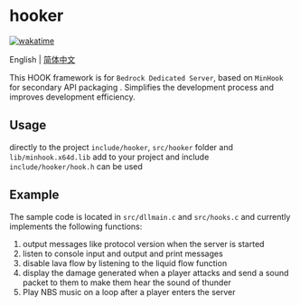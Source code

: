 # hooker

[![wakatime](https://wakatime.com/badge/user/2838d0e1-1416-4f45-bc46-cbda8f4d9e75/project/93f45b7b-afeb-4f15-a5cd-6fabd00b17c9.svg)](https://wakatime.com/badge/user/2838d0e1-1416-4f45-bc46-cbda8f4d9e75/project/93f45b7b-afeb-4f15-a5cd-6fabd00b17c9)

English | [简体中文](README_ZH.md)

This HOOK framework is for ``Bedrock Dedicated Server``, based on ``MinHook`` for secondary API packaging .
Simplifies the development process and improves development efficiency.

## Usage
directly to the project ``include/hooker``, ``src/hooker`` folder and ``lib/minhook.x64d.lib`` add to your project and include ``include/hooker/hook.h`` can be used

## Example
The sample code is located in ``src/dllmain.c`` and ``src/hooks.c`` and currently implements the following functions:
1. output messages like protocol version when the server is started
2. listen to console input and output and print messages
3. disable lava flow by listening to the liquid flow function
4. display the damage generated when a player attacks and send a sound packet to them to make them hear the sound of thunder
5. Play NBS music on a loop after a player enters the server
